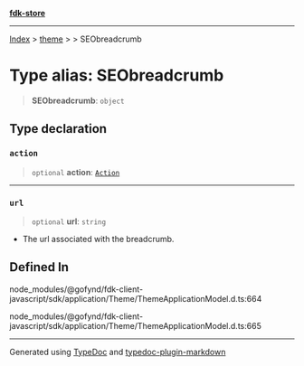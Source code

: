 [**fdk-store**](../../../README.md)
***

[Index](../../../API.md) > [theme](../../README.md) > [<internal>](../README.md) > SEObreadcrumb

# Type alias: SEObreadcrumb

> **SEObreadcrumb**: `object`

## Type declaration

### `action`

> `optional` **action**: [`Action`](type-alias.Action-1.md)

***

### `url`

> `optional` **url**: `string`

- The url associated with the breadcrumb.

## Defined In

node\_modules/@gofynd/fdk-client-javascript/sdk/application/Theme/ThemeApplicationModel.d.ts:664

node\_modules/@gofynd/fdk-client-javascript/sdk/application/Theme/ThemeApplicationModel.d.ts:665

***
Generated using [TypeDoc](https://typedoc.org/) and [typedoc-plugin-markdown](https://www.npmjs.com/package/typedoc-plugin-markdown)
